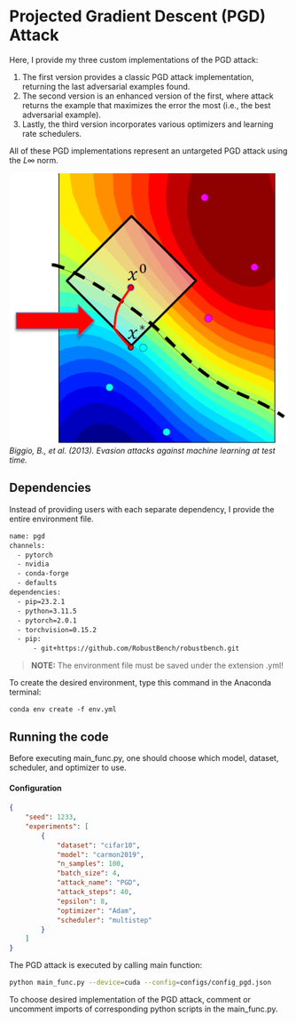 # Projected Gradient Descent (PGD) Attack


Here, I provide my three custom implementations of the PGD attack:<br>
1. The first version provides a classic PGD attack implementation, returning the last adversarial examples found. <br>
2. The second version is an enhanced version of the first, where attack returns the example that maximizes the error the most (i.e., the best adversarial example).<br> 
3. Lastly, the third version incorporates various optimizers and learning rate schedulers.

All of these PGD implementations represent an untargeted PGD attack using the 𝐿∞ norm.


![Image1](PGD.png)
<br>*Biggio, B., et al. (2013). Evasion attacks against machine learning at test time.*
## Dependencies
Instead of providing users with each separate dependency, I provide the entire environment file.

```sh
name: pgd
channels:
  - pytorch
  - nvidia
  - conda-forge
  - defaults
dependencies:
  - pip=23.2.1
  - python=3.11.5
  - pytorch=2.0.1
  - torchvision=0.15.2
  - pip:
      - git+https://github.com/RobustBench/robustbench.git
```
> **NOTE:** The environment file must be saved under the extension .yml!

To create the desired environment, type this command in the Anaconda terminal:
```shell
conda env create -f env.yml
```

## Running the code
Before executing main_func.py, one should choose which model, dataset, scheduler, and optimizer to use.

#### Configuration
```json
{
    "seed": 1233,
    "experiments": [
        {
            "dataset": "cifar10",
            "model": "carmon2019",
            "n_samples": 100,
            "batch_size": 4,
            "attack_name": "PGD",
            "attack_steps": 40,
            "epsilon": 8,
            "optimizer": "Adam",
            "scheduler": "multistep"
        }
    ]
}
```

The PGD attack is executed by calling main function:
```sh
python main_func.py --device=cuda --config=configs/config_pgd.json
```
To choose desired implementation of the PGD attack, comment or uncomment imports of corresponding python scripts in the main_func.py.

